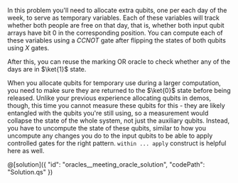 In this problem you'll need to allocate extra qubits, one per each day of the week, to serve as temporary variables.
Each of these variables will track whether both people are free on that day, that is, whether both input qubit arrays 
have bit $0$ in the corresponding position. You can compute each of these variables using a $CCNOT$ gate after flipping 
the states of both qubits using $X$ gates. 

After this, you can reuse the marking OR oracle to check whether any of the days are in $\ket{1}$ state.

When you allocate qubits for temporary use during a larger computation, you need to make sure they are returned to the $\ket{0}$ 
state before being released. Unlike your previous experience allocating qubits in demos, though, this time you cannot 
measure these qubits for this - they are likely entangled with the qubits you're still using, so a measurement would 
collapse the state of the whole system, not just the auxiliary qubits. Instead, you have to uncompute the state of these qubits, 
similar to how you uncompute any changes you do to the input qubits to be able to apply controlled gates for the right pattern.
`within ... apply` construct is helpful here as well.

@[solution]({
    "id": "oracles__meeting_oracle_solution",
    "codePath": "Solution.qs"
})
